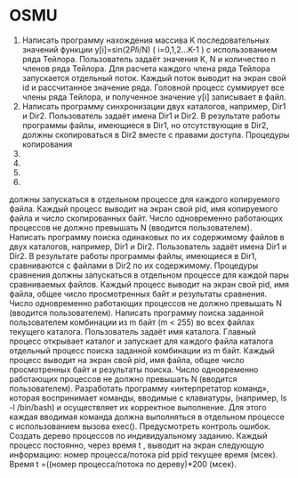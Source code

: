 # OSMU
1. Написать программу нахождения массива K последовательных значений
функции y[i]=sin(2*PI*i/N) ( i=0,1,2...K-1 ) с использованием ряда
Тейлора. Пользователь задаёт значения K, N и количество n членов ряда
Тейлора. Для расчета
каждого члена ряда Тейлора запускается
отдельный поток. Каждый поток выводит на экран свой id и рассчитанное
значение ряда. Головной процесс суммирует все члены ряда Тейлора, и
полученное значение y[i] записывает в файл.
2. Написать программу синхронизации двух каталогов, например, Dir1 и
Dir2. Пользователь задаёт имена Dir1 и Dir2. В результате работы
программы файлы, имеющиеся в Dir1, но отсутствующие в Dir2, должны
скопироваться в Dir2 вместе с правами доступа. Процедуры копирования
193.
4.
5.
6.
должны запускаться в отдельном процессе для каждого копируемого
файла. Каждый процесс выводит на экран свой pid, имя копируемого
файла и число скопированных байт. Число одновременно работающих
процессов не должно превышать N (вводится пользователем).
Написать программу поиска одинаковых по их содержимому файлов в
двух каталогов, например, Dir1 и Dir2. Пользователь задаёт имена Dir1 и
Dir2. В результате работы программы файлы, имеющиеся в Dir1,
сравниваются с файлами в Dir2 по их содержимому. Процедуры
сравнения должны запускаться в отдельном процессе для каждой пары
сравниваемых файлов. Каждый процесс выводит на экран свой pid, имя
файла, общее число просмотренных байт и результаты сравнения. Число
одновременно работающих процессов не должно превышать N (вводится
пользователем).
Написать программу поиска заданной пользователем комбинации из m
байт (m < 255) во всех файлах текущего каталога. Пользователь задаёт
имя каталога. Главный процесс открывает каталог и запускает для
каждого файла каталога отдельный процесс поиска заданной комбинации
из m байт. Каждый процесс выводит на экран свой pid, имя файла, общее
число просмотренных байт и результаты поиска. Число одновременно
работающих процессов не должно превышать N (вводится
пользователем).
Разработать
программу
«интерпретатор
команд»,
которая
воспринимает команды, вводимые с клавиатуры, (например, ls -l
/bin/bash) и осуществляет их корректное выполнение. Для этого каждая
вводимая команда должна выполняться в отдельном
процессе с
использованием вызова exec(). Предусмотреть контроль ошибок.
Создать дерево процессов по индивидуальному заданию. Каждый
процесс постоянно, через время t , выводит на экран следующую
информацию:
номер процесса/потока pid ppid текущее время (мсек).
Время t =((номер процесса/потока по дереву)*200 (мсек).
